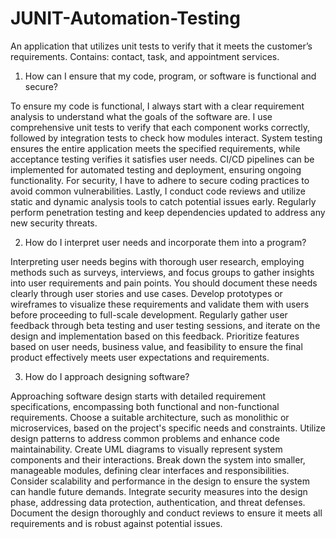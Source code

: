 # JUNIT-Automation-Testing
An application that utilizes unit tests to verify that it meets the customer’s requirements. Contains: contact, task, and appointment services.

1. How can I ensure that my code, program, or software is functional and secure?

To ensure my code is functional, I always start with a clear requirement analysis to understand what the goals of the software are. I use comprehensive unit tests to verify that each component works correctly, followed by integration tests to check how modules interact. System testing ensures the entire application meets the specified requirements, while acceptance testing verifies it satisfies user needs. CI/CD pipelines can be implemented for automated testing and deployment, ensuring ongoing functionality. For security, I have to adhere to secure coding practices to avoid common vulnerabilities. Lastly, I conduct code reviews and utilize static and dynamic analysis tools to catch potential issues early. Regularly perform penetration testing and keep dependencies updated to address any new security threats.

2. How do I interpret user needs and incorporate them into a program?

Interpreting user needs begins with thorough user research, employing methods such as surveys, interviews, and focus groups to gather insights into user requirements and pain points. You should document these needs clearly through user stories and use cases. Develop prototypes or wireframes to visualize these requirements and validate them with users before proceeding to full-scale development. Regularly gather user feedback through beta testing and user testing sessions, and iterate on the design and implementation based on this feedback. Prioritize features based on user needs, business value, and feasibility to ensure the final product effectively meets user expectations and requirements.

3. How do I approach designing software?

Approaching software design starts with detailed requirement specifications, encompassing both functional and non-functional requirements. Choose a suitable architecture, such as monolithic or microservices, based on the project's specific needs and constraints. Utilize design patterns to address common problems and enhance code maintainability. Create UML diagrams to visually represent system components and their interactions. Break down the system into smaller, manageable modules, defining clear interfaces and responsibilities. Consider scalability and performance in the design to ensure the system can handle future demands. Integrate security measures into the design phase, addressing data protection, authentication, and threat defenses. Document the design thoroughly and conduct reviews to ensure it meets all requirements and is robust against potential issues.

